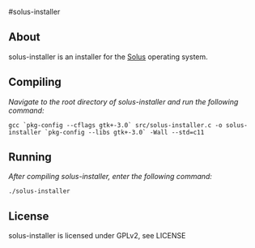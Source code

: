 #solus-installer

## About
solus-installer is an installer for the [Solus](https://solus-project.com/) operating system.

## Compiling
*Navigate to the root directory of solus-installer and run the following command:*
```
gcc `pkg-config --cflags gtk+-3.0` src/solus-installer.c -o solus-installer `pkg-config --libs gtk+-3.0` -Wall --std=c11
```

## Running
*After compiling solus-installer, enter the following command:*
```
./solus-installer
```

## License
solus-installer is licensed under GPLv2, see LICENSE
